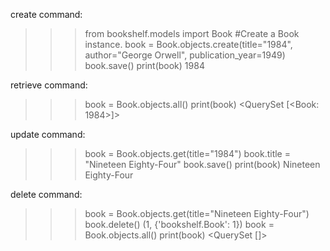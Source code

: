 create command:
>>> from bookshelf.models import Book
>>> #Create a Book instance.
>>> book = Book.objects.create(title="1984", author="George Orwell", publication_year=1949)
>>> book.save()
>>> print(book)
1984

retrieve command:
>>> book = Book.objects.all()
>>> print(book)
<QuerySet [<Book: 1984>]>


update command:
>>> book = Book.objects.get(title="1984")
>>> book.title = "Nineteen Eighty-Four"
>>> book.save()
>>> print(book)
Nineteen Eighty-Four


delete command:

>>> book = Book.objects.get(title="Nineteen Eighty-Four")
>>> book.delete()
(1, {'bookshelf.Book': 1})
>>> book = Book.objects.all()
>>> print(book)
<QuerySet []>
